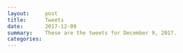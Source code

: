 ```yaml
---
layout:     post
title:      Tweets
date:       2017-12-09
summary:    These are the tweets for December 9, 2017.
categories:
---
```


